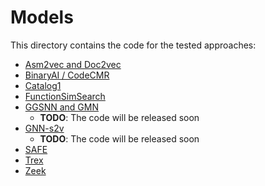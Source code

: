 # Models

This directory contains the code for the tested approaches:

- [Asm2vec and Doc2vec](Asm2vec)
- [BinaryAI / CodeCMR](CodeCMR)
- [Catalog1](Catalog1)
- [FunctionSimSearch](functionsimsearch)
- [GGSNN and GMN](GGSNN-GMN)
    * **TODO**: The code will be released soon
- [GNN-s2v](GNN-s2v)
    * **TODO**: The code will be released soon
- [SAFE](SAFE)
- [Trex](Trex)
- [Zeek](Zeek)
